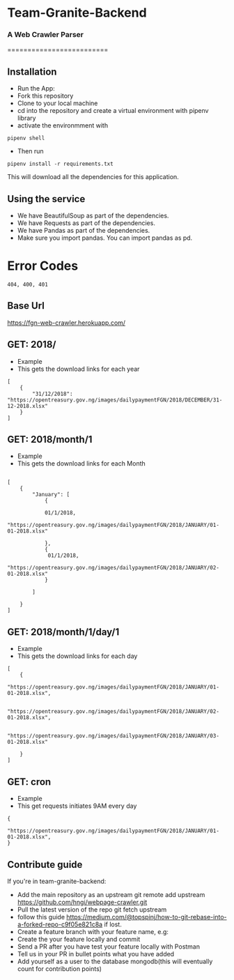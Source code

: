 # Team-Granite-Backend
### A Web Crawler Parser
=========================


## Installation 

- Run the App:
- Fork this repository
- Clone to your local machine
- cd into the repository and create a virtual environment with pipenv library
- activate the environmment with 
``` shell
pipenv shell
```

- Then run 
``` shell
pipenv install -r requirements.txt
```

This will download all the dependencies for this application.


## Using the service
- We have BeautifulSoup as part of the dependencies.
- We have Requests as part of the dependencies.
- We have Pandas as part of the dependencies.
- Make sure you import pandas. You can import pandas as pd.


# Error Codes
```
404, 400, 401
```

## Base Url
https://fgn-web-crawler.herokuapp.com/


## GET: 2018/

- Example
- This gets the download links for each year 
```
[
    {
        "31/12/2018": "https://opentreasury.gov.ng/images/dailypaymentFGN/2018/DECEMBER/31-12-2018.xlsx"
    }
]
```

## GET: 2018/month/1

- Example
- This gets the download links for each Month 
```

[
    {
        "January": [
            {

            01/1/2018,
            "https://opentreasury.gov.ng/images/dailypaymentFGN/2018/JANUARY/01-01-2018.xlsx"
            
            },
            {
             01/1/2018,
            "https://opentreasury.gov.ng/images/dailypaymentFGN/2018/JANUARY/02-01-2018.xlsx"
            }

        ]
        
    }
]
```


## GET: 2018/month/1/day/1

- Example
- This gets the download links for each day 
```
[
    {
            "https://opentreasury.gov.ng/images/dailypaymentFGN/2018/JANUARY/01-01-2018.xlsx",
            
            "https://opentreasury.gov.ng/images/dailypaymentFGN/2018/JANUARY/02-01-2018.xlsx",

            "https://opentreasury.gov.ng/images/dailypaymentFGN/2018/JANUARY/03-01-2018.xlsx"
        
    }
]
```



## GET: cron

- Example
- This get requests initiates 9AM every day
```
{
   "https://opentreasury.gov.ng/images/dailypaymentFGN/2018/JANUARY/01-01-2018.xlsx",
}
```


## Contribute guide
If you're in team-granite-backend:

- Add the main repository as an upstream git remote add upstream https://github.com/hngi/webpage-crawler.git
- Pull the latest version of the repo git fetch upstream
- follow this guide https://medium.com/@topspinj/how-to-git-rebase-into-a-forked-repo-c9f05e821c8a if lost.
- Create a feature branch with your feature name, e.g: <user-pagination>
- Create the your feature locally and commit
- Send a PR after you have test your feature locally with Postman
- Tell us in your PR in bullet points what you have added
- Add yourself as a user to the database mongodb(this will eventually count for contribution points)
